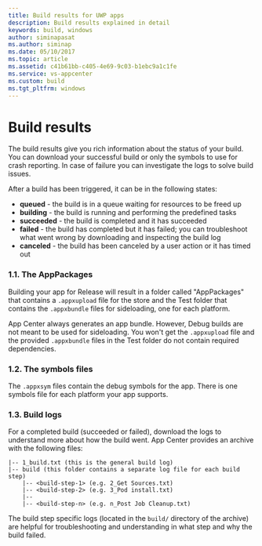 ```yaml
---
title: Build results for UWP apps
description: Build results explained in detail
keywords: build, windows
author: siminapasat
ms.author: siminap
ms.date: 05/10/2017
ms.topic: article
ms.assetid: c41b61bb-c405-4e69-9c03-b1ebc9a1c1fe
ms.service: vs-appcenter
ms.custom: build
ms.tgt_pltfrm: windows
---
```


# Build results

The build results give you rich information about the status of your build. You can download your successful build or only the symbols to use for crash reporting. In case of failure you can investigate the logs to solve build issues.

After a build has been triggered, it can be in the following states:

* **queued** -  the build is in a queue waiting for resources to be freed up
* **building** - the build is running and performing the predefined tasks
* **succeeded** - the build is completed and it has succeeded
* **failed** - the build has completed but it has failed; you can troubleshoot what went wrong by downloading and inspecting the build log
* **canceled** - the build has been canceled by a user action or it has timed out

### 1.1. The AppPackages

Building your app for Release will result in a folder called "AppPackages" that contains a `.appxupload` file for the store and the Test folder that contains the `.appxbundle` files for sideloading, one for each platform.

App Center always generates an app bundle. However, Debug builds are not meant to be used for sideloading. You won't get the `.appxupload` file and the provided `.appxbundle` files in the Test folder do not contain required dependencies.

### 1.2. The symbols files

The `.appxsym` files contain the debug symbols for the app. There is one symbols file for each platform your app supports.

### 1.3. Build logs

For a completed build (succeeded or failed), download the logs to understand more about how the build went. App Center provides an archive with the following files:

```NA
|-- 1_build.txt (this is the general build log)
|-- build (this folder contains a separate log file for each build step)
    |-- <build-step-1> (e.g. 2_Get Sources.txt)
    |-- <build-step-2> (e.g. 3_Pod install.txt)
    |--
    |-- <build-step-n> (e.g. n_Post Job Cleanup.txt)
```

The build step specific logs (located in the `build/` directory of the archive) are helpful for troubleshooting and understanding in what step and why the build failed.